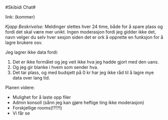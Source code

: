 #Skibidi Chat#

link: (kommer)

*Kjapp Beskrivelse:*
Meldinger slettes hver 24 time, både for å spare plass og fordi det skal være mer unikt.
Ingen moderasjon fordi jeg gidder ikke det, navn velger du selv hver sesjon siden det er ork å opprette en funksjon for å lagre brukere osv.

Jeg lagrer ikke data fordi: 
1. Det er ikke formålet og jeg veit ikke hva jeg hadde gjort med den uans.
2. Og jeg gir blanke i hvem som sender hva.
3. Det tar plass, og med budsjett på 0 kr har jeg ikke råd til å lagre mye data over lang tid.

Planen videre:
- Mulighet for å laste opp filer
- Admin konsoll (sånn jeg kan gjøre heftige ting ikke moderasjon)
- Forskjellige rooms(!?!?!)
- Vi får se
